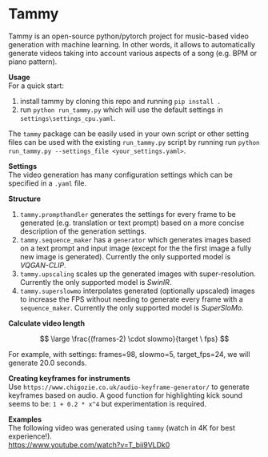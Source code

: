 # Tammy
Tammy is an open-source python/pytorch project for music-based video generation with machine learning.
In other words, it allows to automatically generate videos taking into account various aspects of a song (e.g. BPM or piano pattern).


**Usage**  
For a quick start:
1. install tammy by cloning this repo and running `pip install .`
2. run `python run_tammy.py` which will use the default settings in `settings\settings_cpu.yaml`.

The `tammy` package can be easily used in your own script or other setting files can be used with the existing `run_tammy.py` script by running run `python run_tammy.py --settings_file <your_settings.yaml>`.

**Settings**  
The video generation has many configuration settings which can be specified in a `.yaml` file.

**Structure**
1. `tammy.prompthandler` generates the settings for every frame to be generated (e.g. translation or text prompt) based on a more concise description of the generation settings.  
2. `tammy.sequence_maker` has a `generator` which generates images based on a text prompt and input image (except for the the first image a fully new image is generated). Currently the only supported model is _VQGAN-CLIP_.
3. `tammy.upscaling` scales up the generated images with super-resolution. Currently the only supported model is _SwinIR_.  
4. `tammy.superslowmo` interpolates generated (optionally upscaled) images to increase the FPS without needing to generate every frame with a `sequence_maker`. Currently the only supported model is _SuperSloMo_.  

**Calculate video length**  

$$ \large  \frac{(frames-2) \cdot slowmo}{target \  fps}  $$
 
For example, with settings: frames=98, slowmo=5, target_fps=24, we will generate 20.0 seconds.

**Creating keyframes for instruments**  
Use `https://www.chigozie.co.uk/audio-keyframe-generator/` to generate keyframes based on audio. A good function for highlighting kick sound seems to be: `1 + 0.2 * x^4` but experimentation is required.

**Examples**  
The following video was generated using `tammy` (watch in 4K for best experience!).  
https://www.youtube.com/watch?v=T_bii9VLDk0

